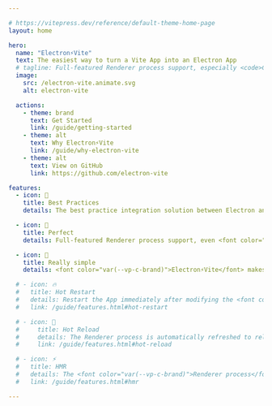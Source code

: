 ```yaml
---

# https://vitepress.dev/reference/default-theme-home-page
layout: home

hero:
  name: "Electron⚡️Vite"
  text: The easiest way to turn a Vite App into an Electron App
  # tagline: Full-featured Renderer process support, especially <code>C/C++</code> addons.
  image:
    src: /electron-vite.animate.svg
    alt: electron-vite

  actions:
    - theme: brand
      text: Get Started
      link: /guide/getting-started
    - theme: alt
      text: Why Electron⚡️Vite
      link: /guide/why-electron-vite
    - theme: alt
      text: View on GitHub
      link: https://github.com/electron-vite

features:
  - icon: 🚀
    title: Best Practices
    details: The best practice integration solution between Electron and Vite recommended by <font color="var(--vp-c-brand)">Vite</font>.

  - icon: 💯
    title: Perfect
    details: Full-featured Renderer process support, even <font color="var(--vp-c-brand)">C/C++</font> addons.

  - icon: 🥳
    title: Really simple
    details: <font color="var(--vp-c-brand)">Electron⚡️Vite</font> makes developing Electron apps as easy as normal Vite projects.

  # - icon: 🔥
  #   title: Hot Restart
  #   details: Restart the App immediately after modifying the <font color="var(--vp-c-brand)">Main process</font> code
  #   link: /guide/features.html#hot-restart

  # - icon: 🔄
  #     title: Hot Reload
  #     details: The Renderer process is automatically refreshed to reload the <font color="var(--vp-c-brand)">Preload scripts</font> after the Preload scripts is modified
  #     link: /guide/features.html#hot-reload

  # - icon: ⚡️
  #   title: HMR
  #   details: The <font color="var(--vp-c-brand)">Renderer process</font> is based on the lightweight and fast HMR provided by Vite
  #   link: /guide/features.html#hmr

---
```

